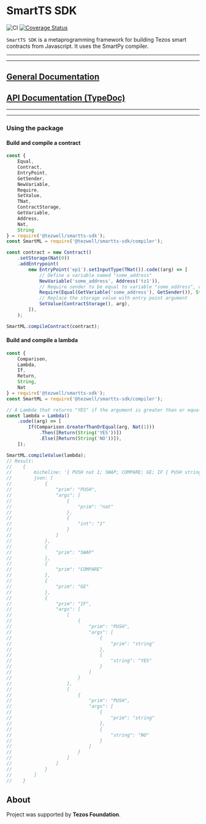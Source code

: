 # SmartTS SDK
![CI](https://github.com/RomarQ/smartts-sdk/workflows/CI/badge.svg)
[![Coverage Status](https://coveralls.io/repos/github/RomarQ/smartts-sdk/badge.svg?branch=main)](https://coveralls.io/github/RomarQ/smartts-sdk?branch=main)

`SmartTS SDK` is a metaprogramming framework for building Tezos smart contracts from Javascript. It uses the SmartPy compiler.

<hr/>
<hr/>

## [General Documentation](https://romarq.github.io/smartts-sdk)

## [API Documentation (TypeDoc)](https://romarq.github.io/smartts-sdk/api)

<hr/>
<hr/>

### Using the package

#### Build and compile a contract

```js
const {
    Equal,
    Contract,
    EntryPoint,
    GetSender,
    NewVariable,
    Require,
    SetValue,
    TNat,
    ContractStorage,
    GetVariable,
    Address,
    Nat,
    String
} = require('@tezwell/smartts-sdk');
const SmartML = require('@tezwell/smartts-sdk/compiler');

const contract = new Contract()
    .setStorage(Nat(0))
    .addEntrypoint(
        new EntryPoint('ep1').setInputType(TNat()).code((arg) => [
            // Define a variable named "some_address"
            NewVariable('some_address', Address('tz1')),
            // Require sender to be equal to variable "some_address", otherwise fail with "Not Admin!"
            Require(Equal(GetVariable('some_address'), GetSender()), String('Not Admin!')),
            // Replace the storage value with entry point argument
            SetValue(ContractStorage(), arg),
        ]),
    );

SmartML.compileContract(contract);
```

#### Build and compile a lambda

```js
const {
    Comparison,
    Lambda,
    If,
    Return,
    String,
    Nat
} = require('@tezwell/smartts-sdk');
const SmartML = require('@tezwell/smartts-sdk/compiler');

// A Lambda that returns "YES" if the argument is greater than or equal to Nat(10), returns "NO" otherwise.
const lambda = Lambda()
    .code((arg) => [
        If(Comparison.GreaterThanOrEqual(arg, Nat(1)))
            .Then([Return(String('YES'))])
            .Else([Return(String('NO'))]),
    ]);

SmartML.compileValue(lambda);
// Result:
//    {
//        micheline: '{ PUSH nat 1; SWAP; COMPARE; GE; IF { PUSH string "YES" } { PUSH string "NO" } }',
//        json: [
//            {
//                "prim": "PUSH",
//                "args": [
//                    {
//                        "prim": "nat"
//                    },
//                    {
//                        "int": "1"
//                    }
//                ]
//            },
//            {
//                "prim": "SWAP"
//            },
//            {
//                "prim": "COMPARE"
//            },
//            {
//                "prim": "GE"
//            },
//            {
//                "prim": "IF",
//                "args": [
//                    [
//                        {
//                            "prim": "PUSH",
//                            "args": [
//                                {
//                                    "prim": "string"
//                                },
//                                {
//                                    "string": "YES"
//                                }
//                            ]
//                        }
//                    ],
//                    [
//                        {
//                            "prim": "PUSH",
//                            "args": [
//                                {
//                                    "prim": "string"
//                                },
//                                {
//                                    "string": "NO"
//                                }
//                            ]
//                        }
//                    ]
//                ]
//            }
//        ]
//    }
```

## **About**

Project was supported by **Tezos Foundation**.
